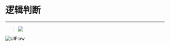 # 逻辑判断
____________________________________

><img src="https://raw.githubusercontent.com/Gitshaoxiang/M5GO_doc/master/docs/cn/image/Poster/Logic.jpg"/>

![UIFlow](/image/Poster/Logic.JPG)